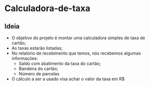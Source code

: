 # Calculadora-de-taxa

<h2>Ideia</h2>
 
  - O objetivo do projeto é montar uma calculadora simples de taxa de cartão;
  - As taxas estarão listadas;
  - No relatório de recebimento que temos, nós recebemos algumas informações:
    * Saldo com abatimento da taxa do cartão;
    * Bandeira do cartão;
    * Número de parcelas
  - O cálculo a ser a usado visa achar o valor da taxa em R$ 
